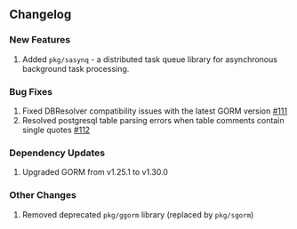 
## Changelog

### New Features

1. Added `pkg/sasynq` - a distributed task queue library for asynchronous background task processing.

### Bug Fixes

1. Fixed DBResolver compatibility issues with the latest GORM version [#111](https://github.com/go-dev-frame/sponge/issues/111)
2. Resolved postgresql table parsing errors when table comments contain single quotes [#112](https://github.com/go-dev-frame/sponge/issues/112)

### Dependency Updates

1. Upgraded GORM from v1.25.1 to v1.30.0

### Other Changes

1. Removed deprecated `pkg/ggorm` library (replaced by `pkg/sgorm`)
